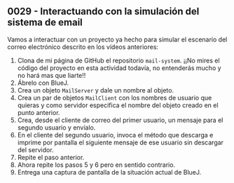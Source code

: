 ## 0029 - Interactuando con la simulación del sistema de email

Vamos a interactuar con un proyecto ya hecho para simular el escenario del correo electrónico descrito en los vídeos anteriores:

1. Clona de mi página de GitHub el repositorio `mail-system`. ¡¡No mires el código del proyecto en esta actividad todavía, no entenderás mucho y no hará mas que liarte!!  
2. Ábrelo con BlueJ.
3. Crea un objeto `MailServer` y dale un nombre al objeto.
4. Crea un par de objetos `MailClient` con los nombres de usuario que quieras y como servidor especifica el nombre del objeto creado en el punto anterior.
5. Crea, desde el cliente de correo del primer usuario, un mensaje para el segundo usuario y envíalo.
6. En el cliente del segundo usuario, invoca el método que descarga e imprime por pantalla el siguiente mensaje de ese usuario sin descargar del servidor.
7. Repite el paso anterior.
8. Ahora repite los pasos 5 y 6 pero en sentido contrario.
9. Entrega una captura de pantalla de la situación actual de BlueJ.
